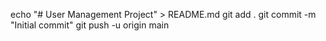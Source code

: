 echo "# User Management Project" > README.md
git add .
git commit -m "Initial commit"
git push -u origin main
